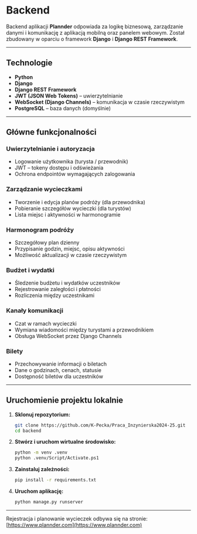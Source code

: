 # Backend

Backend aplikacji **Plannder** odpowiada za logikę biznesową, zarządzanie danymi i komunikację z aplikacją mobilną oraz panelem webowym. Został zbudowany w oparciu o framework **Django** i **Django REST Framework**.

---

## Technologie

- **Python**
- **Django**
- **Django REST Framework**
- **JWT (JSON Web Tokens)** – uwierzytelnianie
- **WebSocket (Django Channels)** – komunikacja w czasie rzeczywistym
- **PostgreSQL** – baza danych (domyślnie)

---

## Główne funkcjonalności

### Uwierzytelnianie i autoryzacja
- Logowanie użytkownika (turysta / przewodnik)
- JWT – tokeny dostępu i odświeżania
- Ochrona endpointów wymagających zalogowania

### Zarządzanie wycieczkami
- Tworzenie i edycja planów podróży (dla przewodnika)
- Pobieranie szczegółów wycieczki (dla turystów)
- Lista miejsc i aktywności w harmonogramie

### Harmonogram podróży
- Szczegółowy plan dzienny
- Przypisanie godzin, miejsc, opisu aktywności
- Możliwość aktualizacji w czasie rzeczywistym

### Budżet i wydatki
- Śledzenie budżetu i wydatków uczestników
- Rejestrowanie zaległości i płatności
- Rozliczenia między uczestnikami

### Kanały komunikacji
- Czat w ramach wycieczki
- Wymiana wiadomości między turystami a przewodnikiem
- Obsługa WebSocket przez Django Channels

### Bilety
- Przechowywanie informacji o biletach
- Dane o godzinach, cenach, statusie
- Dostępność biletów dla uczestników
---

## Uruchomienie projektu lokalnie

1. **Sklonuj repozytorium:**

   ```bash
   git clone https://github.com/K-Pecka/Praca_Inzynierska2024-25.git
   cd backend
   ```
   
2. **Stwórz i uruchom wirtualne środowisko:**

   ```bash
   python -m venv .venv
   python .venv/Script/Activate.ps1
   ```

3. **Zainstaluj zależności:**

   ```bash
   pip install -r requirements.txt
   ```

4. **Uruchom aplikację:**

   ```bash
   python manage.py runserver
   ```

---

Rejestracja i planowanie wycieczek odbywa się na stronie:  
[https://www.plannder.com](https://www.plannder.com)
